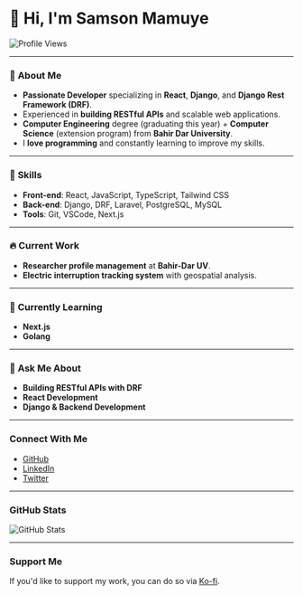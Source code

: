 # 👋 Hi, I'm Samson Mamuye

![Profile Views](https://komarev.com/ghpvc/?username=samson360-code&label=Profile%20views&color=0e75b6&style=flat)

---

### 🚀 **About Me**
- **Passionate Developer** specializing in **React**, **Django**, and **Django Rest Framework (DRF)**.
- Experienced in **building RESTful APIs** and scalable web applications.
- **Computer Engineering** degree (graduating this year) + **Computer Science** (extension program) from **Bahir Dar University**.
- I **love programming** and constantly learning to improve my skills.

---

### 🔧 **Skills**
- **Front-end**: React, JavaScript, TypeScript, Tailwind CSS
- **Back-end**: Django, DRF, Laravel, PostgreSQL, MySQL
- **Tools**: Git, VSCode, Next.js

---

### 🔥 **Current Work**
- **Researcher profile management** at **Bahir-Dar UV**.
- **Electric interruption tracking system** with geospatial analysis.

---

### 🌱 **Currently Learning**
- **Next.js**
- **Golang**

---

### 💬 **Ask Me About**
- **Building RESTful APIs with DRF**
- **React Development**
- **Django & Backend Development**

---

### **Connect With Me**
- [GitHub](https://github.com/samson360-code)
- [LinkedIn](https://www.linkedin.com/in/samson-mamuye)
- [Twitter](https://twitter.com/samson360_code)

---

### **GitHub Stats**
![GitHub Stats](https://github-readme-stats.vercel.app/api/top-langs?username=disamii&theme=react&hide_title=false&layout=compact&langs_count=6&hide_progress=false&card_width=400)

---

### **Support Me**
If you'd like to support my work, you can do so via [Ko-fi](https://ko-fi.com/samson_).
